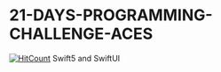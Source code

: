 # 21-DAYS-PROGRAMMING-CHALLENGE-ACES
[![HitCount](http://hits.dwyl.com/sagarhedaoo/21-DAYS-PROGRAMMING-CHALLENGE-ACES.svg)](http://hits.dwyl.com/sagarhedaoo/21-DAYS-PROGRAMMING-CHALLENGE-ACES)
 Swift5 and SwiftUI
